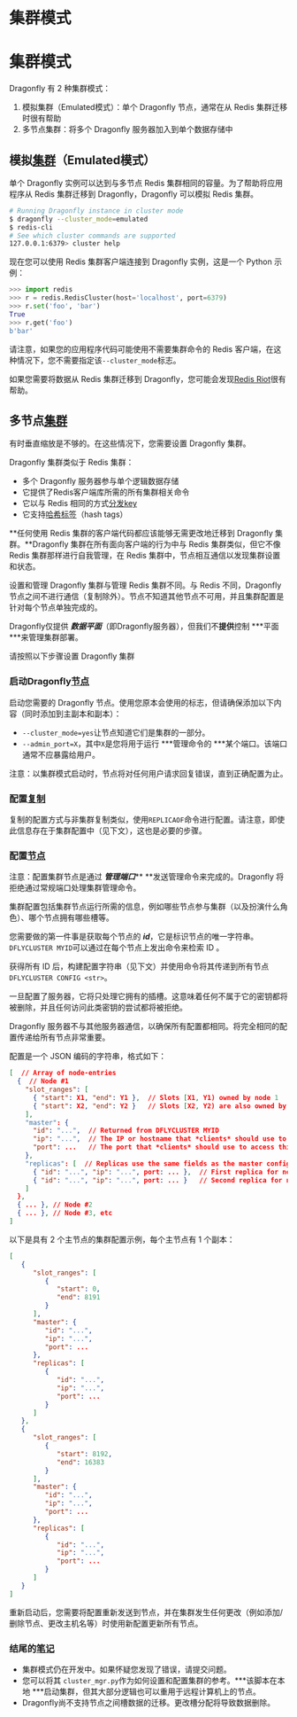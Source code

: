# 集群模式
# 集群模式
Dragonfly 有 2 种集群模式：

1. 模拟集群（Emulated模式）：单个 Dragonfly 节点，通常在从 Redis 集群迁移时很有帮助
2. 多节点集群：将多个 Dragonfly 服务器加入到单个数据存储中

## 模拟[集群](https://www.dragonflydb.io/docs/managing-dragonfly/cluster-mode#emulated-cluster%20%22%E7%9B%B4%E6%8E%A5%E9%93%BE%E6%8E%A5%E5%88%B0%E6%A8%A1%E6%8B%9F%E9%9B%86%E7%BE%A4%22)（Emulated模式）
单个 Dragonfly 实例可以达到与多节点 Redis 集群相同的容量。为了帮助将应用程序从 Redis 集群迁移到 Dragonfly，Dragonfly 可以模拟 Redis 集群。

```bash
# Running Dragonfly instance in cluster mode
$ dragonfly --cluster_mode=emulated
$ redis-cli 
# See which cluster commands are supported
127.0.0.1:6379> cluster help
```
现在您可以使用 Redis 集群客户端连接到 Dragonfly 实例，这是一个 Python 示例：

```python
>>> import redis
>>> r = redis.RedisCluster(host='localhost', port=6379)
>>> r.set('foo', 'bar')
True
>>> r.get('foo')
b'bar'
```
请注意，如果您的应用程序代码可能使用不需要集群命令的 Redis 客户端，在这种情况下，您不需要指定该`--cluster_mode`标志。

如果您需要将数据从 Redis 集群迁移到 Dragonfly，您可能会发现[Redis Riot](https://developer.redis.com/explore/riot/)很有帮助。

## 多节点[集群](https://www.dragonflydb.io/docs/managing-dragonfly/cluster-mode#multi-node-cluster "直接链接到多节点集群")
有时垂直缩放是不够的。在这些情况下，您需要设置 Dragonfly 集群。

Dragonfly 集群类似于 Redis 集群：

* 多个 Dragonfly 服务器参与单个逻辑数据存储
* 它提供了Redis客户端库所需的所有集群相关命令
* 它以与 Redis 相同的方式[分发key](https://redis.io/docs/reference/cluster-spec/#key-distribution-model)
* 它支持[哈希标签](https://redis.io/docs/reference/cluster-spec/#hash-tags)（hash tags）

**任何使用 Redis 集群的客户端代码都应该能够无需更改地迁移到 Dragonfly 集群。**Dragonfly 集群在所有面向客户端的行为中与 Redis 集群类似，但它不像 Redis 集群那样进行自我管理，在 Redis 集群中，节点相互通信以发现集群设置和状态。

设置和管理 Dragonfly 集群与管理 Redis 集群不同。与 Redis 不同，Dragonfly 节点之间不进行通信（复制除外）。节点不知道其他节点不可用，并且集群配置是针对每个节点单独完成的。

Dragonfly仅提供 ***数据平面***（即Dragonfly服务器），但我们不**提供**控制 ***平面 ***来管理集群部署。

请按照以下步骤设置 Dragonfly 集群

### 启动Dragonfly[节点](https://www.dragonflydb.io/docs/managing-dragonfly/cluster-mode#start-dragonfly-nodes%20%22%E7%9B%B4%E6%8E%A5%E9%93%BE%E6%8E%A5%E5%88%B0%E5%90%AF%E5%8A%A8%20Dragonfly%20%E8%8A%82%E7%82%B9%22)
启动您需要的 Dragonfly 节点。使用您原本会使用的标志，但请确保添加以下内容（同时添加到主副本和副本）：

* `--cluster_mode=yes`让节点知道它们是集群的一部分。
* `--admin_port=X`，其中`X`是您将用于运行 ***管理命令的 ***某个端口。该端口通常不应暴露给用户。

注意：以集群模式启动时，节点将对任何用户请求回复错误，直到正确配置为止。

### 配置[复制](https://www.dragonflydb.io/docs/managing-dragonfly/cluster-mode#configure-replication "直接链接到配置复制")
复制的配置方式与非集群复制类似，使用`REPLICAOF`命令进行配置。请注意，即使此信息存在于集群配置中（见下文），这也是必要的步骤。

### 配置[节点](https://www.dragonflydb.io/docs/managing-dragonfly/cluster-mode#configure-nodes "直接链接到配置节点")
注意：配置集群节点是通过 ***管理端口***** **发送管理命令来完成的。Dragonfly 将拒绝通过常规端口处理集群管理命令。

集群配置包括集群节点运行所需的信息，例如哪些节点参与集群（以及扮演什么角色）、哪个节点拥有哪些槽等。

您需要做的第一件事是获取每个节点的 ***id***，它是标识节点的唯一字符串。`DFLYCLUSTER MYID`可以通过在每个节点上发出命令来检索 ID 。

获得所有 ID 后，构建配置字符串（见下文）并使用命令将其传递到所有节点`DFLYCLUSTER CONFIG <str>`。

一旦配置了服务器，它将只处理它拥有的插槽。这意味着任何不属于它的密钥都将被删除，并且任何访问此类密钥的尝试都将被拒绝。

Dragonfly 服务器不与其他服务器通信，以确保所有配置都相同。将完全相同的配置传递给所有节点非常重要。

配置是一个 JSON 编码的字符串，格式如下：

```json
[  // Array of node-entries
  {  // Node #1
    "slot_ranges": [
      { "start": X1, "end": Y1 },  // Slots [X1, Y1) owned by node 1
      { "start": X2, "end": Y2 }   // Slots [X2, Y2) are also owned by node 1
    ],
    "master": {
      "id": "...",  // Returned from DFLYCLUSTER MYID
      "ip": "...",  // The IP or hostname that *clients* should use to access this node
      "port": ...   // The port that *clients* should use to access this node
    },
    "replicas": [  // Replicas use the same fields as the master config
      { "id": "...", "ip": "...", port: ... },  // First replica for node
      { "id": "...", "ip": "...", port: ... }   // Second replica for node
    ]
  },
  { ... }, // Node #2
  { ... }, // Node #3, etc
]
```
以下是具有 2 个主节点的集群配置示例，每个主节点有 1 个副本：

```json
[
   {
      "slot_ranges": [
         {
            "start": 0,
            "end": 8191
         }
      ],
      "master": {
         "id": "...",
         "ip": "...",
         "port": ...
      },
      "replicas": [
         {
            "id": "...",
            "ip": "...",
            "port": ...
         }
      ]
   },
   {
      "slot_ranges": [
         {
            "start": 8192,
            "end": 16383
         }
      ],
      "master": {
         "id": "...",
         "ip": "...",
         "port": ...
      },
      "replicas": [
         {
            "id": "...",
            "ip": "...",
            "port": ...
         }
      ]
   }
]
```
重新启动后，您需要将配置重新发送到节点，并在集群发生任何更改（例如添加/删除节点、更改主机名等）时使用新配置更新所有节点。

### 结尾的[笔记](https://www.dragonflydb.io/docs/managing-dragonfly/cluster-mode#final-notes%20%22%E7%9B%B4%E6%8E%A5%E9%93%BE%E6%8E%A5%E5%88%B0%E6%9C%80%E7%BB%88%E7%AC%94%E8%AE%B0%22)
* 集群模式仍在开发中。如果怀疑您发现了错误，请提交问题。
* 您可以将其 `cluster_mgr.py`作为如何设置和配置集群的参考。***该脚本在本地 ***启动集群，但其大部分逻辑也可以重用于远程计算机上的节点。
* Dragonfly尚不支持节点之间槽数据的迁移。更改槽分配将导致数据删除。



